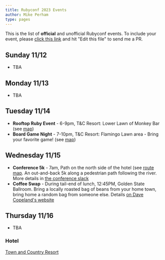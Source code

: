 ```yaml
---
title: Rubyconf 2023 Events
author: Mike Perham
type: pages
---
```


This is the list of **official** and unofficial Rubyconf events.
To include your event, please [click this link](https://github.com/mperham/blog/blob/main/content/events/index.md) and hit "Edit this file" to send me a PR.

## Sunday 11/12

* TBA

## Monday 11/13

* TBA

## Tuesday 11/14

* **Rooftop Ruby Event** - 6-9pm, T&C Resort: Lower Lawn of Monkey Bar (see [map](https://www.towncountry.com/discover/hotel-map))
* **Board Game Night** - 7-10pm, T&C Resort: Flamingo Lawn area - Bring your favorite game! (see [map](https://www.towncountry.com/discover/hotel-map))

## Wednesday 11/15

* **Conference 5k** - 7am, Path on the north side of the hotel (see [route map](https://www.google.com/maps/dir/32.764413,-117.168334/32.7707984,-117.1545735/32.7731311,-117.1450263/32.7707949,-117.1545575/32.7644402,-117.1683849/@32.7687017,-117.1775472,14z/am=t/data=!3m1!4b1!4m2!4m1!3e2?entry=ttu). An out-and-back 5k along a pedestrian path following the river.  More details in [the conference slack](https://2023rubyconf.slack.com/archives/C060VUKU4R5/p1699415470228729)
* **Coffee Swap** - During tail-end of lunch, 12:45PM, Golden State Ballroom.  Bring a locally roasted bag of beans from your home town, bring home a random bag from someone else. Details [on Dave Copeland's website](https://www.naildrivin5.com/rubyconf/index.html)

## Thursday 11/16

* TBA

### Hotel

[Town and Country Resort](https://rubyconf.org/location)

